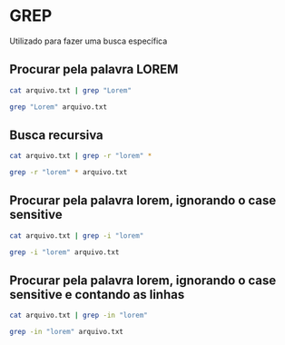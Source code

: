 # GREP

Utilizado para fazer uma busca específica

## Procurar pela palavra LOREM

```bash
cat arquivo.txt | grep "Lorem"

grep "Lorem" arquivo.txt
```

## Busca recursiva

```bash
cat arquivo.txt | grep -r "lorem" *

grep -r "lorem" * arquivo.txt
```

## Procurar pela palavra lorem, ignorando o case sensitive

```bash
cat arquivo.txt | grep -i "lorem"

grep -i "lorem" arquivo.txt
```

## Procurar pela palavra lorem, ignorando o case sensitive e contando as linhas 

```bash
cat arquivo.txt | grep -in "lorem"

grep -in "lorem" arquivo.txt
```
